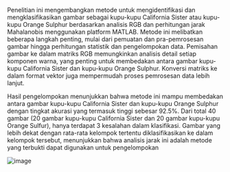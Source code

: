 Penelitian ini mengembangkan metode untuk mengidentifikasi dan mengklasifikasikan gambar sebagai kupu-kupu California Sister atau kupu-kupu Orange Sulphur berdasarkan analisis RGB dan perhitungan jarak Mahalanobis menggunakan platform MATLAB. Metode ini melibatkan beberapa langkah penting, mulai dari pemuatan dan pra-pemrosesan gambar hingga 
perhitungan statistik dan pengelompokan data. Pemisahan gambar ke dalam matriks RGB 
memungkinkan analisis detail setiap komponen warna, yang penting untuk membedakan antara 
gambar kupu-kupu California Sister dan kupu-kupu Orange Sulphur. Konversi matriks ke 
dalam format vektor juga mempermudah proses pemrosesan data lebih lanjut.

Hasil pengelompokan menunjukkan bahwa metode ini mampu membedakan antara 
gambar kupu-kupu California Sister dan kupu-kupu Orange Sulphur dengan tingkat akurasi 
yang termasuk tinggi sebesar 92.5%. Dari total 40 gambar (20 gambar kupu-kupu California 
Sister dan 20 gambar kupu-kupu Orange Sulfur), hanya terdapat 3 kesalahan dalam klasifikasi. 
Gambar yang lebih dekat dengan rata-rata kelompok tertentu diklasifikasikan ke dalam 
kelompok tersebut, menunjukkan bahwa analisis jarak ini adalah metode yang terbukti dapat 
digunakan untuk pengelompokan

![image](https://github.com/user-attachments/assets/593b73c1-8503-4279-a129-d1bf81e120ab)
